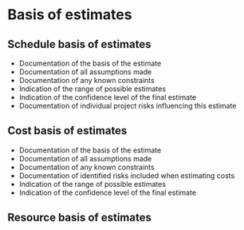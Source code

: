 # Basis of estimates

## Schedule basis of estimates

- Documentation of the basis of the estimate
- Documentation of all assumptions made
- Documentation of any known constraints
- Indication of the range of possible estimates
- Indication of the confidence level of the final estimate
- Documentation of individual project risks influencing this estimate

## Cost basis of estimates

- Documentation of the basis of the estimate
- Documentation of all assumptions made
- Documentation of any known constraints
- Documentation of identified risks included when estimating costs
- Indication of the range of possible estimates
- Indication of the confidence level of the final estimate

## Resource basis of estimates
